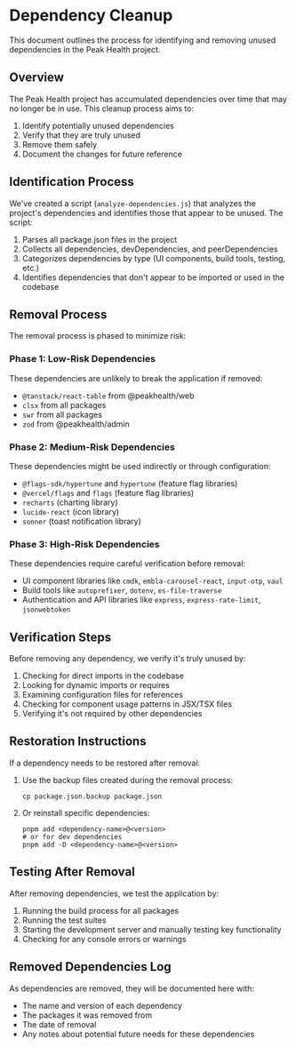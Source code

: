 # Dependency Cleanup

This document outlines the process for identifying and removing unused dependencies in the Peak Health project.

## Overview

The Peak Health project has accumulated dependencies over time that may no longer be in use. This cleanup process aims to:

1. Identify potentially unused dependencies
2. Verify that they are truly unused
3. Remove them safely
4. Document the changes for future reference

## Identification Process

We've created a script (`analyze-dependencies.js`) that analyzes the project's dependencies and identifies those that appear to be unused. The script:

1. Parses all package.json files in the project
2. Collects all dependencies, devDependencies, and peerDependencies
3. Categorizes dependencies by type (UI components, build tools, testing, etc.)
4. Identifies dependencies that don't appear to be imported or used in the codebase

## Removal Process

The removal process is phased to minimize risk:

### Phase 1: Low-Risk Dependencies

These dependencies are unlikely to break the application if removed:

- `@tanstack/react-table` from @peakhealth/web
- `clsx` from all packages
- `swr` from all packages
- `zod` from @peakhealth/admin

### Phase 2: Medium-Risk Dependencies

These dependencies might be used indirectly or through configuration:

- `@flags-sdk/hypertune` and `hypertune` (feature flag libraries)
- `@vercel/flags` and `flags` (feature flag libraries)
- `recharts` (charting library)
- `lucide-react` (icon library)
- `sonner` (toast notification library)

### Phase 3: High-Risk Dependencies

These dependencies require careful verification before removal:

- UI component libraries like `cmdk`, `embla-carousel-react`, `input-otp`, `vaul`
- Build tools like `autoprefixer`, `dotenv`, `es-file-traverse`
- Authentication and API libraries like `express`, `express-rate-limit`, `jsonwebtoken`

## Verification Steps

Before removing any dependency, we verify it's truly unused by:

1. Checking for direct imports in the codebase
2. Looking for dynamic imports or requires
3. Examining configuration files for references
4. Checking for component usage patterns in JSX/TSX files
5. Verifying it's not required by other dependencies

## Restoration Instructions

If a dependency needs to be restored after removal:

1. Use the backup files created during the removal process:

   ```
   cp package.json.backup package.json
   ```

2. Or reinstall specific dependencies:
   ```
   pnpm add <dependency-name>@<version>
   # or for dev dependencies
   pnpm add -D <dependency-name>@<version>
   ```

## Testing After Removal

After removing dependencies, we test the application by:

1. Running the build process for all packages
2. Running the test suites
3. Starting the development server and manually testing key functionality
4. Checking for any console errors or warnings

## Removed Dependencies Log

As dependencies are removed, they will be documented here with:

- The name and version of each dependency
- The packages it was removed from
- The date of removal
- Any notes about potential future needs for these dependencies
